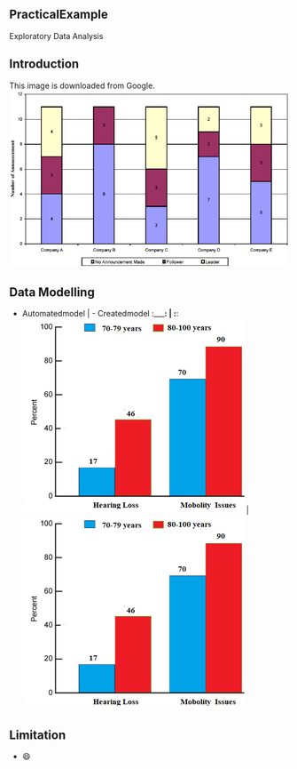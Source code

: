 ## PracticalExample
Exploratory Data Analysis

## Introduction
This image is downloaded from Google.
![](stacked-bar-chart.webp)

## Data Modelling

- Automatedmodel                      |         - Createdmodel
:_______________________________:     |  :____________________________:
![](grouped.webp)                     |  ![](grouped.webp)

## Limitation
- 😄
